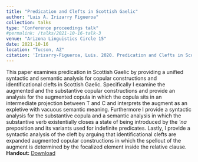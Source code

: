 ```yaml
---
title: "Predication and Clefts in Scottish Gaelic"
author: "Luis A. Irizarry Figueroa"
collection: talks
type: "Conference proceedings talk"
#permalink: /talks/2021-10-16-talk-3
venue: "Arizona Linguistics Circle 15"
date: 2021-10-16
location: "Tucson, AZ"
citation: 'Irizarry-Figueroa, Luis. 2020. Predication and Clefts in Scottish Gaelic. Ms. University of Arizona.'
---
```



This paper examines predication in Scottish Gaelic by providing a unified syntactic and semantic analysis for copular constructions and identificational clefts in Scottish Gaelic. Specifically I examine the augmented and the substantive copular constructions and provide an analysis for the augmented copula in which the copula sits in an intermediate projection between T and C and interprets the augment as an expletive with vacuous semantic meaning. Furthermore I provide a syntactic analysis for the substantive copula and a semantic analysis in which the substantive verb existentially closes a state of being introduced by the *'na* preposition and its variants used for indefinite predicates. Lastly, I provide a syntactic analysis of the cleft by arguing that identificational clefts are expanded augmented copular constructions in which the spellout of the augment is determined by the focalized element inside the relative clause.  
**Handout:** [Download](handouts/predication___clefts_handout.pdf)
